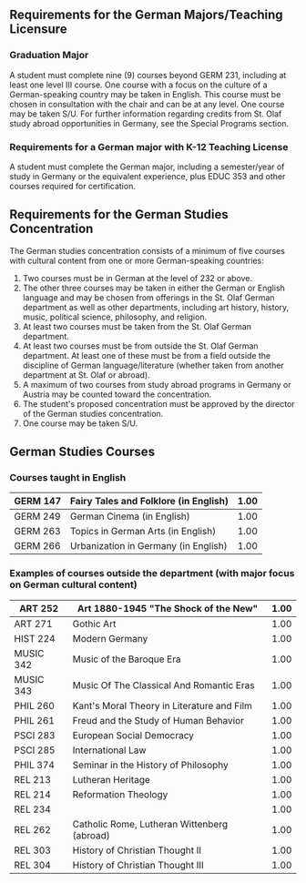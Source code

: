   
  
##  Requirements for the German Majors/Teaching Licensure

###  Graduation Major

A student must complete nine (9) courses beyond GERM 231, including at least one level III course. One course with a focus on the culture of a German-speaking country may be taken in English. This course must be chosen in consultation with the chair and can be at any level. One course may be taken S/U. For further information regarding credits from St. Olaf study abroad opportunities in Germany, see the Special Programs section.

###  Requirements for a German major with K-12 Teaching License

A student must complete the German major, including a semester/year of study in Germany or the equivalent experience, plus EDUC 353 and other courses required for certification.

##  Requirements for the German Studies Concentration

The German studies concentration consists of a minimum of five courses with cultural content from one or more German-speaking countries:

  1. Two courses must be in German at the level of 232 or above. 
  2. The other three courses may be taken in either the German or English language and may be chosen from offerings in the St. Olaf German department as well as other departments, including art history, history, music, political science, philosophy, and religion. 
  3. At least two courses must be taken from the St. Olaf German department. 
  4. At least two courses must be from outside the St. Olaf German department. At least one of these must be from a field outside the discipline of German language/literature (whether taken from another department at St. Olaf or abroad). 
  5. A maximum of two courses from study abroad programs in Germany or Austria may be counted toward the concentration. 
  6. The student's proposed concentration must be approved by the director of the German studies concentration. 
  7. One course may be taken S/U. 

##  German Studies Courses

###  Courses taught in English

GERM 147  |  Fairy Tales and Folklore (in English)  |  1.00  
---|---|---  
GERM 249  |  German Cinema (in English)  |  1.00  
GERM 263  |  Topics in German Arts (in English)  |  1.00  
GERM 266  |  Urbanization in Germany (in English)  |  1.00  
  
###  Examples of courses outside the department (with major focus on German cultural content)

ART 252  |  Art 1880-1945 "The Shock of the New"  |  1.00  
---|---|---  
ART 271  |  Gothic Art  |  1.00  
HIST 224  |  Modern Germany  |  1.00  
MUSIC 342  |  Music of the Baroque Era  |  1.00  
MUSIC 343  |  Music Of The Classical And Romantic Eras  |  1.00  
PHIL 260  |  Kant's Moral Theory in Literature and Film  |  1.00  
PHIL 261  |  Freud and the Study of Human Behavior  |  1.00  
PSCI 283  |  European Social Democracy  |  1.00  
PSCI 285  |  International Law  |  1.00  
PHIL 374  |  Seminar in the History of Philosophy  |  1.00  
REL 213  |  Lutheran Heritage  |  1.00  
REL 214  |  Reformation Theology  |  1.00  
REL 234  |  |  1.00  
REL 262  |  Catholic Rome, Lutheran Wittenberg (abroad)  |  1.00  
REL 303  |  History of Christian Thought II  |  1.00  
REL 304  |  History of Christian Thought III  |  1.00

